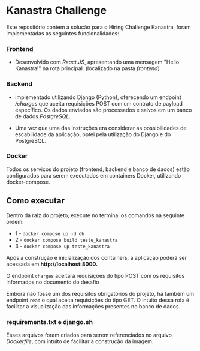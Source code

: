 # Kanastra Challenge

Este repositório contém a solução para o Hiring Challenge Kanastra, foram implementadas as seguintes funcionalidades:

### Frontend 
- Desenvolvido com *React.JS*, apresentando uma mensagem "Hello Kanastra!" na rota principal.
(localizado na pasta *frontend*)

### Backend 
- implementado utilizando Django (Python), oferecendo um endpoint */charges* que aceita requisições POST com um contrato de payload específico. Os dados enviados são processados e salvos em um banco de dados *PostgreSQL*.

- Uma vez que uma das instruções era considerar as possibilidades de escabilidade da aplicação, optei pela utilização do Django e do PostgreSQL.

### Docker
Todos os serviços do projeto (frontend, backend e banco de dados) estão configurados para serem executados em containers Docker, utilizando docker-compose.

## Como executar

Dentro da raiz do projeto, execute no terminal os comandos na seguinte ordem:

+ 1 - `docker compose up -d db`
+ 2 - `docker compose build teste_kanastra`
+ 3 - `docker compose up teste_kanastra`

Após a construção e inicialização dos containers, a aplicação poderá ser acessada em **http://localhost:8000.**

O endpoint `charges` aceitará requisições do tipo POST com os requisitos informados no documento do desafio

Embora não fosse um dos requisitos obrigatórios do projeto, há também um endpoint `read` o qual aceita requisições do tipo GET. O intuito dessa rota é facilitar a visualização das informações presentes no banco de dados.

### requirements.txt e django.sh
Esses arquivos foram criados para serem referenciados no arquivo *Dockerfile*, com intuito de facilitar a construção da imagem. 

